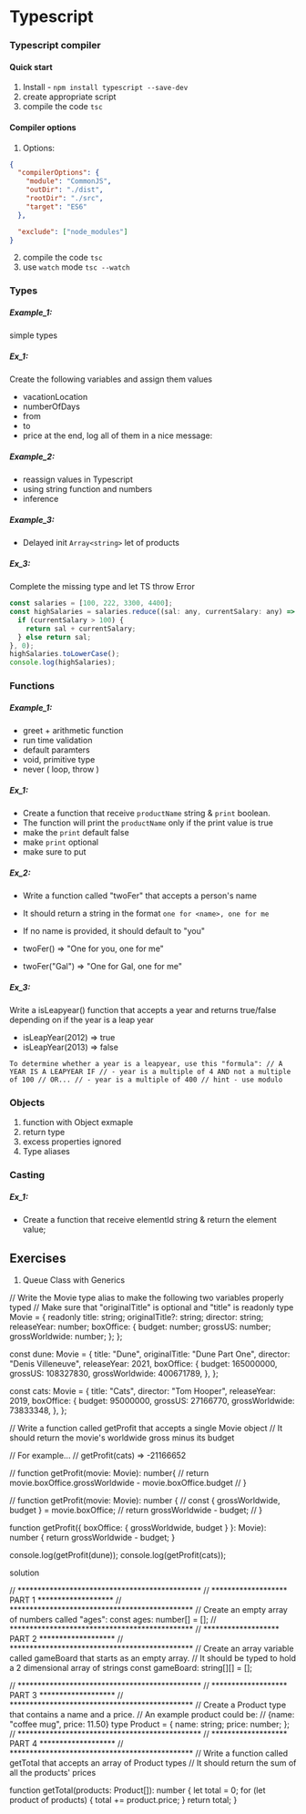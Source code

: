 # Typescript

### Typescript compiler

#### Quick start

1. Install - `npm install typescript --save-dev`
2. create appropriate script
3. compile the code `tsc`

#### Compiler options

1. Options:

```json
{
  "compilerOptions": {
    "module": "CommonJS",
    "outDir": "./dist",
    "rootDir": "./src",
    "target": "ES6"
  },

  "exclude": ["node_modules"]
}
```

2. compile the code `tsc`
3. use `watch` mode `tsc --watch`

### Types

##### Example_1:

simple types

##### Ex_1:

Create the following variables and assign them values

- vacationLocation
- numberOfDays
- from
- to
- price
  at the end, log all of them in a nice message:

##### Example_2:

- reassign values in Typescript
- using string function and numbers
- inference

##### Example_3:

- Delayed init `Array<string>` let of products

##### Ex_3:

Complete the missing type and let TS throw Error

```javascript
const salaries = [100, 222, 3300, 4400];
const highSalaries = salaries.reduce((sal: any, currentSalary: any) => {
  if (currentSalary > 100) {
    return sal + currentSalary;
  } else return sal;
}, 0);
highSalaries.toLowerCase();
console.log(highSalaries);
```

### Functions

##### Example_1:

- greet + arithmetic function
- run time validation
- default paramters
- void, primitive type
- never ( loop, throw )

##### Ex_1:

- Create a function that receive `productName` string & `print` boolean.
- The function will print the `productName` only if the print value is true
- make the `print` default false
- make `print` optional
- make sure to put

##### Ex_2:

- Write a function called "twoFer" that accepts a person's name
- It should return a string in the format `one for <name>, one for me`
- If no name is provided, it should default to "you"

- twoFer() => "One for you, one for me"
- twoFer("Gal") => "One for Gal, one for me"

##### Ex_3:

Write a isLeapyear() function that accepts a year and returns true/false depending on if the year is a leap year

- isLeapYear(2012) => true
- isLeapYear(2013) => false

`To determine whether a year is a leapyear, use this "formula":
// A YEAR IS A LEAPYEAR IF
// - year is a multiple of 4 AND not a multiple of 100
// OR...
// - year is a multiple of 400
// hint - use modulo`

### Objects

1. function with Object exmaple
2. return type
3. excess properties ignored
4. Type aliases 

### Casting

##### Ex_1:

- Create a function that receive elementId string & return the element value;

## Exercises

1. Queue Class with Generics



// Write the Movie type alias to make the following two variables properly typed
// Make sure that "originalTitle" is optional and "title" is readonly
type Movie = {
  readonly title: string;
  originalTitle?: string;
  director: string;
  releaseYear: number;
  boxOffice: {
    budget: number;
    grossUS: number;
    grossWorldwide: number;
  };
};

const dune: Movie = {
  title: "Dune",
  originalTitle: "Dune Part One",
  director: "Denis Villeneuve",
  releaseYear: 2021,
  boxOffice: {
    budget: 165000000,
    grossUS: 108327830,
    grossWorldwide: 400671789,
  },
};

const cats: Movie = {
  title: "Cats",
  director: "Tom Hooper",
  releaseYear: 2019,
  boxOffice: {
    budget: 95000000,
    grossUS: 27166770,
    grossWorldwide: 73833348,
  },
};

// Write a function called getProfit that accepts a single Movie object
// It should return the movie's worldwide gross minus its budget

// For example...
// getProfit(cats) => -21166652

// function getProfit(movie: Movie): number{
//     return movie.boxOffice.grossWorldwide - movie.boxOffice.budget
// }

// function getProfit(movie: Movie): number {
//   const { grossWorldwide, budget } = movie.boxOffice;
//   return grossWorldwide - budget;
// }

function getProfit({ boxOffice: { grossWorldwide, budget } }: Movie): number {
  return grossWorldwide - budget;
}

console.log(getProfit(dune));
console.log(getProfit(cats));





solution


// **********************************************
// ******************* PART 1 *******************
// **********************************************
// Create an empty array of numbers called "ages":
const ages: number[] = [];
// **********************************************
// ******************* PART 2 *******************
// **********************************************
// Create an array variable called gameBoard that starts as an empty array.
// It should be typed to hold a 2 dimensional array of strings
const gameBoard: string[][] = [];

// **********************************************
// ******************* PART 3 *******************
// **********************************************
// Create a Product type that contains a name and a price.
// An example product could be:
// {name: "coffee mug", price: 11.50}
type Product = {
  name: string;
  price: number;
};
// **********************************************
// ******************* PART 4 *******************
// **********************************************
// Write a function called getTotal that accepts an array of Product types
// It should return the sum of all the products' prices

function getTotal(products: Product[]): number {
  let total = 0;
  for (let product of products) {
    total += product.price;
  }
  return total;
}
